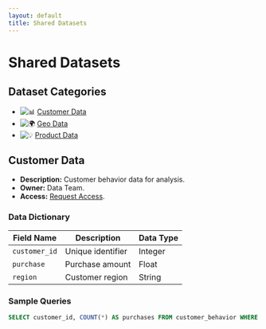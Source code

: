 ```yaml
---
layout: default
title: Shared Datasets
---
```


# Shared Datasets

## Dataset Categories
- ![📊](assets/images/icon.png) [Customer Data](datasets.md#customer-data)
- ![🌍](assets/images/icon.png) [Geo Data](datasets.md#geo-data)
- ![💡](assets/images/icon.png) [Product Data](datasets.md#product-data)

## Customer Data
- **Description:** Customer behavior data for analysis.
- **Owner:** Data Team.
- **Access:** [Request Access](mailto:data-team@example.com).

### Data Dictionary
| Field Name    | Description           | Data Type |
|---------------|-----------------------|-----------|
| `customer_id` | Unique identifier     | Integer   |
| `purchase`    | Purchase amount       | Float     |
| `region`      | Customer region       | String    |

### Sample Queries
```sql
SELECT customer_id, COUNT(*) AS purchases FROM customer_behavior WHERE region = 'North' GROUP BY customer_id;
